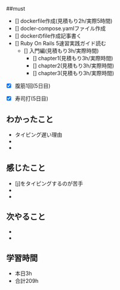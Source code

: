 ##must
- [] dockerfile作成(見積もり2h/実際5時間)
- [] docler-compose.yamlファイル作成
- [] dockerのfile作成記事書く
- [] Ruby On Rails 5速習実践ガイド読む
   - [] 入門編(見積もり3h/実際時間)
     - [] chapter1(見積もり3h/実際時間)
     - [] chapter2(見積もり3h/実際時間)
     - [] chapter3(見積もり3h/実際時間)
- [x] 腹筋1回(5日目)
- [x] 寿司打(5日目)



## わかったこと
- タイピング遅い理由
- 
- 

## 感じたこと
  - [j]をタイピングするのが苦手
  - 
  - 
    
## 次やること
  - 
  - 
 

## 学習時間
  - 本日3h
  - 合計209h
